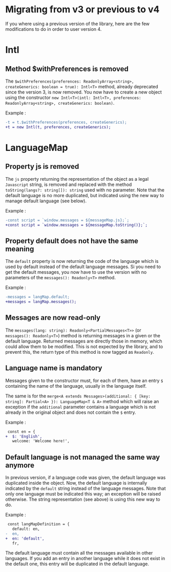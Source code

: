# Migrating from v3 or previous to v4

If you where using a previous version of the library, here are the few modifications to do in order to user version 4.

# Intl

## Method \$withPreferences is removed

The `$withPreferences(preferences: ReadonlyArray<string>, createGenerics: boolean = true): Intl<T>` method, already deprecated since the version 3, is now removed. You now have to create a new object using the constructor `new Intl<T>(intl: Intl<T>, preferences: ReadonlyArray<string>, createGenerics: boolean)`.

Example :

```diff
-t = t.$withPreferences(preferences, createGenerics);
+t = new Intl(t, preferences, createGenerics);
```

# LanguageMap

## Property js is removed

The `js` property returning the representation of the object as a legal `Javascript` string, is removed and replaced with the method `toString(langs?: string[]): string` used with no parameter. Note that the default language is no more duplicated, but indicated using the new way to manage default language (see below).

Example :

```diff
-const script = `window.messages = ${messageMap.js};`;
+const script = `window.messages = ${messageMap.toString()};`;
```

## Property default does not have the same meaning

The `default` property is now returning the code of the language which is used by default instead of the default language messages. Si you need to get the default messages, you now have to use the version with no parameters of the `messages(): Readonly<T>` method.

Example :

```diff
-messages = langMap.default;
+messages = langMap.messages();
```

## Messages are now read-only

The `messages(lang: string): Readonly<PartialMessages<T>>` (or `messages(): Readonly<T>`) method is returning messages in a given or the default language. Returned messages are directly those in memory, which could allow them to be modified. This is not expected by the library, and to prevent this, the return type of this method is now tagged as `Readonly`.

## Language name is mandatory

Messages given to the constructor must, for each of them, have an entry `$` containing the name of the language, usually in the language itself.

The same is for the `merge<A extends Messages>(additional: { [key: string]: Partial<A> }): LanguageMap<T & A>` method which will raise an exception if the `additional` parameter contains a language which is not already in the original object and does not contain the `$` entry.

Example :

```diff
 const en = {
+  $: 'English',
   welcome: 'Welcome here!',
```

## Default language is not managed the same way anymore

In previous version, if a language code was given, the default language was duplicated inside the object. Now, the default language is internally indicated by the `default` string instead of the language messages. Note that only one language must be indicated this way; an exception will be raised otherwise. The string representation (see above) is using this new way to do.

Example :

```diff
 const langMapDefinition = {
   default: en,
-  en,
+  en: 'default',
   fr,
```

The default language must contain all the messages available in other languages. If you add an entry in another language while it does not exist in the default one, this entry will be duplicated in the default language.
